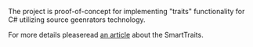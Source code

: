 The project is proof-of-concept for implementing "traits" functionality for C# utilizing source geenrators technology.

For more details pleaseread [an article](https://dev.to/eugenie32b/smarttraits-or-lets-add-multiple-inheritance-to-c-497l) about the SmartTraits.
